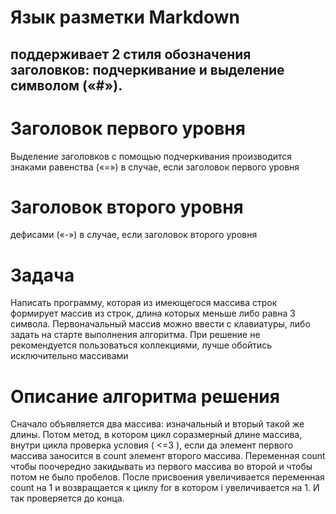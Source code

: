 # Язык разметки Markdown
## поддерживает 2 стиля обозначения заголовков: подчеркивание и выделение символом («#»).

# Заголовок первого уровня
Выделение заголовков с помощью подчеркивания производится знаками равенства («=») в случае, если заголовок
первого уровня
# Заголовок второго уровня
дефисами («-») в случае, если заголовок второго уровня

# Задача 
Написать программу, которая из имеющегося массива строк формирует массив из строк, длина которых меньше либо равна 3 символа. Первоначальный массив можно ввести с клавиатуры, либо задать на старте выполнения алгоритма. При решение не рекомендуется пользоваться коллекциями, лучше обойтись исключительно массивами

# Описание алгоритма решения

Сначало объявляется два массива: изначальный и вторый такой же длины. Потом метод, в котором цикл соразмерный длине массива, внутри цикла проверка условия ( <=3 ), если да элемент первого массива заносится в count элемент второго массива. Переменная count чтобы поочередно закидывать из первого массива во второй и чтобы потом не было пробелов. После присвоения увеличивается переменная count на 1 и возвращается к циклу for в котором i увеличивается на 1. И так проверяется до конца.


